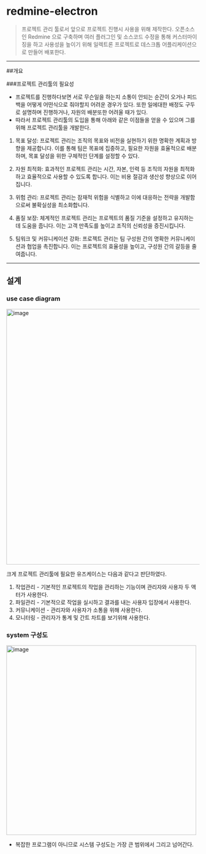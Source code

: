 # redmine-electron

> 프로젝트 관리 툴로서 앞으로 프로젝트 진행시 사용을 위해 제작한다. 
> 오픈소스인 Redmine 으로 구축하며 여러 플러그인 및 소스코드 수정을 통해 커스터마이징을 하고 사용성을 높이기 위해 일렉트론 프로젝트로 데스크톱 어플리케이션으로 만들어 배포한다.


<TOC>

---

##개요

###프로젝트 관리툴의 필요성

- 프로젝트를 진행하다보면 서로 무슨일을 하는지 소통이 안되는 순간이 오거나 피드백을 어떻게 어떤식으로 줘야할지 어려운 경우가 있다. 또한 일에대한 배정도 구두로 설명하며 진행하거나, 자원의 배분또한 어려울 때가 있다.
- 따라서 프로젝트 관리툴의 도입을 통해 아래와 같은 이점들을 얻을 수 있으며 그를 위해 프로젝트 관리툴을 개발한다.

1. 목표 달성: 프로젝트 관리는 조직의 목표와 비전을 실현하기 위한 명확한 계획과 방향을 제공합니다. 이를 통해 팀은 목표에 집중하고, 필요한 자원을 효율적으로 배분하며, 목표 달성을 위한 구체적인 단계를 설정할 수 있다.

2. 자원 최적화: 효과적인 프로젝트 관리는 시간, 자본, 인력 등 조직의 자원을 최적화하고 효율적으로 사용할 수 있도록 합니다. 이는 비용 절감과 생산성 향상으로 이어집니다.

3. 위험 관리: 프로젝트 관리는 잠재적 위험을 식별하고 이에 대응하는 전략을 개발함으로써 불확실성을 최소화합니다.

4. 품질 보장: 체계적인 프로젝트 관리는 프로젝트의 품질 기준을 설정하고 유지하는 데 도움을 줍니다. 이는 고객 만족도를 높이고 조직의 신뢰성을 증진시킵니다.

5. 팀워크 및 커뮤니케이션 강화: 프로젝트 관리는 팀 구성원 간의 명확한 커뮤니케이션과 협업을 촉진합니다. 이는 프로젝트의 효율성을 높이고, 구성원 간의 갈등을 줄여줍니다.

---

## 설계

### use case diagram

<img width="667" alt="image" src="https://github.com/moon-jun/redmine-electron/assets/84641360/723b13fa-ed4b-4ba2-aafe-5269ec493d04">

크게 프로젝트 관리툴에 필요한 유즈케이스는 다음과 같다고 판단하였다.

1. 작업관리 - 기본적인 프로젝트의 작업을 관리하는 기능이며 관리자와 사용자 두 액터가 사용한다.
2. 파일관리 - 기본적으로 작업을 실시하고 결과를 내는 사용자 입장에서 사용한다.
3. 커뮤니케이션 - 관리자와 사용자가 소통을 위해 사용한다.
4. 모니터링 - 관리자가 통계 및 간트 차트를 보기위해 사용한다.

### system 구성도

<img width="495" alt="image" src="https://github.com/moon-jun/redmine-electron/assets/84641360/975ecc72-f00a-436f-8a32-f82afa218f84">

- 복잡한 프로그램이 아니므로 시스템 구성도는 가장 큰 범위에서 그리고 넘어간다. 

